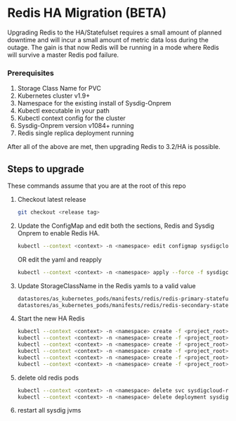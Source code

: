 # Redis HA Migration (BETA)

Upgrading Redis to the HA/Statefulset requires a small amount of planned
 downtime and will incur a small amount of metric data loss during the outage. 
 The gain is that now Redis will be running in a mode where Redis will survive
 a master Redis pod failure.

### Prerequisites

1. Storage Class Name for PVC
2. Kubernetes cluster v1.9+
3. Namespace for the existing install of Sysdig-Onprem
4. Kubectl executable in your path
5. Kubectl context config for the cluster
6. Sysdig-Onprem version v1084+ running
7. Redis single replica deployment running

After all of the above are met, then upgrading Redis to 3.2/HA is possible.

## Steps to upgrade

These commands assume that you are at the root of this repo

1. Checkout latest release
    ```bash
    git checkout <release tag>
    ```

2. Update the ConfigMap and edit both the sections, Redis and Sysdig Onprem to enable Redis HA. 
    ```bash
    kubectl --context <context> -n <namespace> edit configmap sysdigcloud-config
    ```
    OR edit the yaml and reapply
    ```bash
    kubectl --context <context> -n <namespace> apply --force -f sysdigcloud/config.yaml
    ```
2. Update StorageClassName in the Redis yamls to a valid value
    ```bash
    datastores/as_kubernetes_pods/manifests/redis/redis-primary-statefulset.yaml
    datastores/as_kubernetes_pods/manifests/redis/redis-secondary-statefulset.yaml
    ```
3. Start the new HA Redis
    ```bash
    kubectl --context <context> -n <namespace> create -f <project_root>/datastores/as_kubernetes_pods/manifests/redis/redis-primary-statefulset.yaml
    kubectl --context <context> -n <namespace> create -f <project_root>/datastores/as_kubernetes_pods/manifests/redis/redis-primary-svc-statefulset.yaml
    kubectl --context <context> -n <namespace> create -f <project_root>/datastores/as_kubernetes_pods/manifests/redis/redis-secondary-statefulset.yaml
    kubectl --context <context> -n <namespace> create -f <project_root>/datastores/as_kubernetes_pods/manifests/redis/redis-secondary-svc-statefulset.yaml
    kubectl --context <context> -n <namespace> create -f <project_root>/datastores/as_kubernetes_pods/manifests/redis/redis-sentinel-statefulset.yaml
    kubectl --context <context> -n <namespace> create -f <project_root>/datastores/as_kubernetes_pods/manifests/redis/redis-sentinel-svc-statefulset.yaml
    ```
4. delete old redis pods
    ```bash
    kubectl --context <context> -n <namespace> delete svc sysdigcloud-redis
    kubectl --context <context> -n <namespace> delete deployment sysdigcloud-redis
    ```
5. restart all sysdig jvms